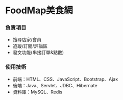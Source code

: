 # FoodMap美食網
### 負責項目  
* 搜尋店家/會員  
* 追蹤/訂閱/評論區  
* 發文功能(串接訂單&點數)  
### 使用技術  
* 前端：HTML、CSS、JavaScript、Bootstrap、Ajax
* 後端：Java、Servlet、JDBC、Hibernate
* 資料庫：MySQL、Redis

